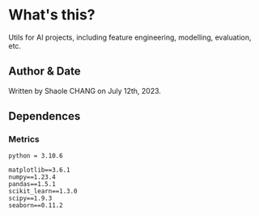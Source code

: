 # What's this?

Utils for AI projects, including feature engineering, modelling, evaluation, etc.

## Author & Date

Written by Shaole CHANG on July 12th, 2023.

## Dependences

### Metrics

```
python = 3.10.6

matplotlib==3.6.1
numpy==1.23.4
pandas==1.5.1
scikit_learn==1.3.0
scipy==1.9.3
seaborn==0.11.2
```
